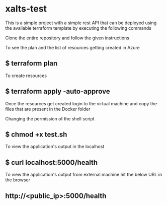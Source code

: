 # xalts-test

This is a simple project with a simple rest API that can be deployed using the available terraform template by executing the following commands

Clone the entire repository and follow the given instructions

To see the plan and the list of resources getting created in Azure 
## $ terraform plan 

To create resources 
## $ terraform apply -auto-approve

Once the resources get created login to the virtual machine and copy the files that are present in the Docker folder 

Changing the permission of the shell script
## $ chmod +x test.sh

To view the application's output in the localhost
## $ curl localhost:5000/health

To view the application's output from external machine hit the below URL in the browser
## http://<public_ip>:5000/health



